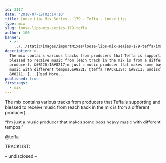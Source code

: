 ```yaml
---
id: 3117
date: '2018-07-19T02:14:10'
title: Loose Lips Mix Series - 179 - Teffa - Loose Lips
type: mix
slug: loose-lips-mix-series-179-teffa
author: 100
banner:
  - >-
    ../../static/images/importMixes/loose-lips-mix-series-179-teffa/image3117.jpeg
description: >-
  The mix contains various tracks from producers that Teffa is supporting and
  blessed to receive music from (each track in the mix is from a different
  producer). &#8220;I&#8217;m just a music producer that makes some bass heavy
  music with different tempos.&#8221; @teffa TRACKLIST: &#8211; undisclosed
  &#8211; [...]Read More...
published: true
firstTags:
  - mix
---
```

The mix contains various tracks from producers that Teffa is supporting and blessed to receive music from (each track in the mix is from a different producer).

“I’m just a music producer that makes some bass heavy music with different tempos.”

@teffa

TRACKLIST:

– undisclosed –